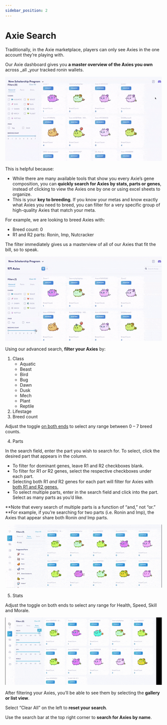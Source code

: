 ```yaml
---
sidebar_position: 2
---
```


# Axie Search

Traditionally, in the Axie marketplace, players can only see Axies in the one account they’re playing with.

Our Axie dashboard gives you **a master overview of the Axies you own** across _all _your tracked ronin wallets.


![all axies scroll](03_Axies_All_Axies_Scroll.gif)


This is helpful because:

* While there are many available tools that show you every Axie’s gene composition, you can **quickly search for Axies by stats, parts or genes**, instead of clicking to view the Axies one by one or using excel sheets to organize.
* This is your **key to breeding**. If you know your metas and know exactly what Axies you need to breed, you can filter for a very specific group of high-quality Axies that match your meta.

For example, we are looking to breed Axies with:

* Breed count: 0
* R1 and R2 parts: Ronin, Imp, Nutcracker

The filter immediately gives us a masterview of all of our Axies that fit the bill, so to speak.

![rimp filter](03_Axies_RIMP_filter.gif)


Using our advanced search, **filter your Axies** by:

1. Class
    * Aquatic
    * Beast
    * Bird
    * Bug
    * Dawn
    * Dusk
    * Mech
    * Plant
    * Reptile
2. Lifestage
3. Breed count

Adjust the toggle <span style="text-decoration:underline;">on both ends</span> to select any range between 0 – 7 breed counts.

4. Parts

In the search field, enter the part you wish to search for. To select, click the desired part that appears in the column.

* To filter for dominant genes, leave R1 and R2 checkboxes blank.
* To filter for R1 _or_ R2 genes, select the respective checkboxes under each part.
* Selecting both R1 _and_ R2 genes for each part will filter for Axies with <span style="text-decoration:underline;">both R1 and R2 genes.</span>
* To select multiple parts, enter in the search field and click into the part. Select as many parts as you’d like.

**Note that every search of multiple parts is a function of “and,” not “or.” **For example, if you’re searching for two parts (i.e. Ronin and Imp), the Axies that appear share both Ronin _and_ Imp parts.

![axie parts](03_Axies_Parts.gif)

5. Stats

Adjust the toggle on both ends to select any range for Health, Speed, Skill and Morale.

![axie stats](03_Axies_Stats.gif)


After filtering your Axies, you’ll be able to see them by selecting the **gallery or list view**.

Select “Clear All” on the left to **reset your search**.

Use the search bar at the top right corner to **search for Axies by name**. 
